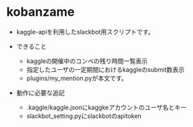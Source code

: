 # kobanzame
- kaggle-apiを利用したslackbot用スクリプトです。


- できること
  - kaggleの開催中のコンペの残り時間一覧表示
  - 指定したユーザの一定期間におけるkaggleのsubmit数表示
  - plugins/my_mention.pyが本文です。


- 動作に必要な追記
  - .kaggle/kaggle.jsonにkaggkeアカウントのユーザ名とキー
  - slackbot_setting.pyにslackbotのapitoken
